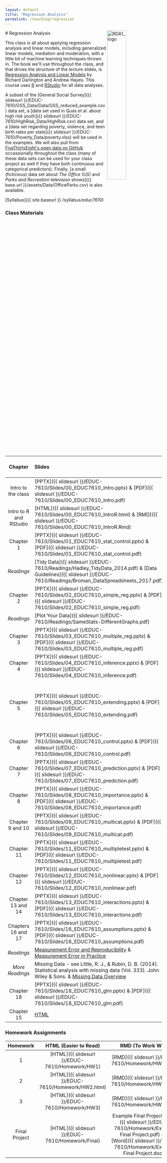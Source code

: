 ```yaml
---
layout: default
title: "Regression Analysis"
permalink: /teaching/regression
---
```


<img src="{{ site.baseurl }}/assets/images/RDA2_logo.png" alt="RDA1_logo" width="35%" align="right">
# Regression Analysis

This class is all about applying regression analysis and linear models, including generalized linear models, mediation and moderation, with a little bit of machine learning techniques thrown in. The book we'll use throughout the class, and that drives the structure of the lecture slides, is [Regression Analysis and Linear Models](https://www.guilford.com/books/Regression-Analysis-and-Linear-Models/Darlington-Hayes/9781462521135/reviews) by Richard Darlington and Andrew Hayes. This course uses [R](https://www.r-project.org/) and [RStudio](https://www.rstudio.com/) for all data analyses. 

A subset of the [General Social Survey]({{ slidesurl }}/EDUC-7610/GSS_Data/Data/GSS_reduced_example.csv) data set, a [data set used in Quas et al. about high risk youth]({{ slidesurl }}/EDUC-7610/HighRisk_Data/HighRisk.csv) data set, and a [data set regarding poverty, violence, and teen birth rates per state]({{ slidesurl }}/EDUC-7610/Poverty_Data/poverty.xlsx) will be used in the examples. We will also pull from [FiveThirtyEight's open data on GitHub](https://github.com/fivethirtyeight/data) occassionally throughout the class (many of these data sets can be used for your class project as well if they have both continuous and categorical predictors). Finally, [a small (ficticious) data set about *The Office (US)* and *Parks and Recreation* television shows]({{ base.url }}/assets/Data/OfficeParks.csv) is also available.


[Syllabus]({{ site.baseurl }} /syllabus/educ7610)

### Class Materials

| Chapter                |  Slides   |  Pre-recorded Lecture  |  In-Class Material |
|:----------------------:|:----------|:-----------------------|:-------------------|
| Intro to the class     | [PPTX]({{ slidesurl }}/EDUC-7610/Slides/00_EDUC7610_Intro.pptx)          & [PDF]({{ slidesurl }}/EDUC-7610/Slides/00_EDUC7610_Intro.pdf)        | |  |    
| Intro to R and RStudio | [HTML]({{ slidesurl }}/EDUC-7610/Slides/00_EDUC7610_IntroR.html)         & [RMD]({{ slidesurl }}/EDUC-7610/Slides/00_EDUC7610_IntroR.Rmd)       | |  |
| Chapter 1              | [PPTX]({{ slidesurl }}/EDUC-7610/Slides/01_EDUC7610_stat_control.pptx)   & [PDF]({{ slidesurl }}/EDUC-7610/Slides/01_EDUC7610_stat_control.pdf) | | [Examples]({{ slidesurl }}/EDUC-7610/Slides/01_EDUC7610_stat_control_example.html) |
| *Readings*             | [Tidy Data]({{ slidesurl }}/EDUC-7610/Readings/Hadley_TidyData_2014.pdf) & [Data Guidelines]({{ slidesurl }}/EDUC-7610/Readings/Broman_DataSpreadsheets_2017.pdf) | |
| Chapter 2              | [PPTX]({{ slidesurl }}/EDUC-7610/Slides/02_EDUC7610_simple_reg.pptx)     & [PDF]({{ slidesurl }}/EDUC-7610/Slides/02_EDUC7610_simple_reg.pdf)   | | [Examples]({{ slidesurl }}/EDUC-7610/Slides/02_EDUC7610_simple_reg_example.html) |
| *Readings*             | [Plot Your Data]({{ slidesurl }}/EDUC-7610/Readings/SameStats-DifferentGraphs.pdf) | |
| Chapter 3              | [PPTX]({{ slidesurl }}/EDUC-7610/Slides/03_EDUC7610_multiple_reg.pptx)   & [PDF]({{ slidesurl }}/EDUC-7610/Slides/03_EDUC7610_multiple_reg.pdf) | | [Examples]({{ slidesurl }}/EDUC-7610/Slides/03_EDUC7610_multiple_reg_example) |
| Chapter 4              | [PPTX]({{ slidesurl }}/EDUC-7610/Slides/04_EDUC7610_inference.pptx)      & [PDF]({{ slidesurl }}/EDUC-7610/Slides/04_EDUC7610_inference.pdf)    | | [Examples]({{ slidesurl }}/EDUC-7610/Slides/04_EDUC7610_inference_example) |
| Chapter 5              | [PPTX]({{ slidesurl }}/EDUC-7610/Slides/05_EDUC7610_extending.pptx)      & [PDF]({{ slidesurl }}/EDUC-7610/Slides/05_EDUC7610_extending.pdf)    | | [Examples]({{ slidesurl }}/EDUC-7610/Slides/05_EDUC7610_extending_example) & [Review Material 1]({{ slidesurl }}/EDUC-7610/Slides/20_Review_Interpretation.pdf) & [Review Material 2]({{ slidesurl }}/EDUC-7610/Slides/20_Review_Slope_Correlation.pptx) and [PDF]({{ slidesurl }}/EDUC-7610/Slides/20_Review_Slope_Correlation.pdf) |
| Chapter 6              | [PPTX]({{ slidesurl }}/EDUC-7610/Slides/06_EDUC7610_control.pptx)        & [PDF]({{ slidesurl }}/EDUC-7610/Slides/06_EDUC7610_control.pdf)      | | [Examples]({{ slidesurl }}/EDUC-7610/Slides/06_EDUC7610_control_example) |
| Chapter 7              | [PPTX]({{ slidesurl }}/EDUC-7610/Slides/07_EDUC7610_prediction.pptx)     & [PDF]({{ slidesurl }}/EDUC-7610/Slides/07_EDUC7610_prediction.pdf)   | | [Examples]({{ slidesurl }}/EDUC-7610/Slides/07_EDUC7610_prediction_example) |
| Chapter 8              | [PPTX]({{ slidesurl }}/EDUC-7610/Slides/08_EDUC7610_importance.pptx)     & [PDF]({{ slidesurl }}/EDUC-7610/Slides/08_EDUC7610_importance.pdf)   | | [Examples]({{ slidesurl }}/EDUC-7610/Slides/08_EDUC7610_importance_example) |
| Chapter 9 and 10       | [PPTX]({{ slidesurl }}/EDUC-7610/Slides/09_EDUC7610_multicat.pptx)       & [PDF]({{ slidesurl }}/EDUC-7610/Slides/09_EDUC7610_multicat.pdf)     | | [Examples]({{ slidesurl }}/EDUC-7610/Slides/09_EDUC7610_multicat_example) |
| Chapter 11             | [PPTX]({{ slidesurl }}/EDUC-7610/Slides/11_EDUC7610_multipletest.pptx)   & [PDF]({{ slidesurl }}/EDUC-7610/Slides/11_EDUC7610_multipletest.pdf) | | [Examples]({{ slidesurl }}/EDUC-7610/Slides/11_EDUC7610_multipletest_example) |
| Chapter 12             | [PPTX]({{ slidesurl }}/EDUC-7610/Slides/12_EDUC7610_nonlinear.pptx)      & [PDF]({{ slidesurl }}/EDUC-7610/Slides/12_EDUC7610_nonlinear.pdf)    | | [Examples]({{ slidesurl }}/EDUC-7610/Slides/12_EDUC7610_nonlinear_example) |
| Chapter 13 and 14      | [PPTX]({{ slidesurl }}/EDUC-7610/Slides/13_EDUC7610_interactions.pptx)   & [PDF]({{ slidesurl }}/EDUC-7610/Slides/13_EDUC7610_interactions.pdf) | | [Examples]({{ slidesurl }}/EDUC-7610/Slides/13_EDUC7610_interactions_example) & [Review Material]({{ slidesurl }}/EDUC-7610/Slides/20_Review_Interactions.pdf) |
| Chapters 16 and 17     | [PPTX]({{ slidesurl }}/EDUC-7610/Slides/16_EDUC7610_assumptions.pptx)    & [PDF]({{ slidesurl }}/EDUC-7610/Slides/16_EDUC7610_assumptions.pdf)  | | [Examples]({{ slidesurl }}/EDUC-7610/Slides/16_EDUC7610_assumptions_example.html) |
| *Readings*             | [Measurement Error and Reproducibility](http://science.sciencemag.org/content/sci/355/6325/584.full.pdf) & [Measurement Error in Practice](http://www.quantpsy.org/pubs/cole_preacher_2014.pdf) | | [Bootstrapping & Monte Carlo Examples]({{ slidesurl }}/EDUC-7610/Slides/20_EDUC7610_bootstrap.html) |
| *More Readings*        | Missing Data - see Little, R. J., & Rubin, D. B. (2014). Statistical analysis with missing data (Vol. 333). John Wiley & Sons. & [Missing Data Overview](http://journals.sagepub.com/doi/pdf/10.1177/1094428114548590) | | |
| Chapter 18             | [PPTX]({{ slidesurl }}/EDUC-7610/Slides/18_EDUC7610_glm.pptx)            & [PDF]({{ slidesurl }}/EDUC-7610/Slides/18_EDUC7610_glm.pdf) | | [Examples]({{ slidesurl }}/EDUC-7610/Slides/18_EDUC7610_glm_example) |
| Chapter 15             | [HTML](https://tysonstanley.github.io/Workshops/MediationAnalysis.html)  | | [Examples]({{ slidesurl }}/EDUC-7610/Slides/15_EDUC7610_mediation_example) |

### Homework Assignments

| Homework | HTML (Easier to Read) | RMD (To Work With) |
|:--------:|:---------------------:|:------------------:|
| 1        | [HTML]({{ slidesurl }}/EDUC-7610/Homework/HW1) | [RMD]({{ slidesurl }}/EDUC-7610/Homework/HW1.Rmd) |
| 2        | [HTML]({{ slidesurl }}/EDUC-7610/Homework/HW2.html) | [RMD]({{ slidesurl }}/EDUC-7610/Homework/HW2.Rmd) |
| 3        | [HTML]({{ slidesurl }}/EDUC-7610/Homework/HW3) | [RMD]({{ slidesurl }}/EDUC-7610/Homework/HW3.Rmd) |
| Final Project | [HTML]({{ slidesurl }}/EDUC-7610/Homework/Final) | Example Final Project [PDF]({{ slidesurl }}/EDUC-7610/Homework/Example Final Project.pdf) and [Word]({{ slidesurl }}/EDUC-7610/Homework/Example Final Project.docx) |


